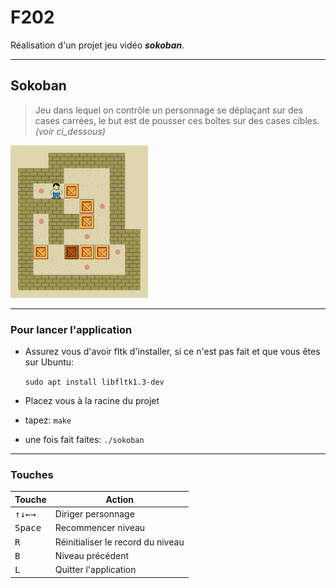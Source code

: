 # F202

Réalisation d'un projet jeu vidéo ***sokoban***.

---

## Sokoban
>    Jeu dans lequel on contrôle un personnage se déplaçant sur des cases carrées, le but est de pousser ces boîtes sur des cases cibles.
>*(voir ci_dessous)*

![](./images/220px-Sokoban_ani.gif)

---
### **Pour lancer l'application**
- Assurez vous d'avoir fltk d'installer, si ce n'est pas fait et que vous êtes sur Ubuntu: 

    `sudo apt install libfltk1.3-dev`
- Placez vous à la racine du projet
- tapez: `make`
- une fois fait faites: `./sokoban`
---
### Touches

| Touche                                                               | Action                            |
|----------------------------------------------------------------------|-----------------------------------|
| <kbd>&uarr;</kbd><kbd>&darr;</kbd><kbd>&larr;</kbd><kbd>&rarr;</kbd> | Diriger personnage                |
| <kbd>Space</kbd>                                                     | Recommencer niveau                |
| <kbd>R</kbd>                                                         | Réinitialiser le record du niveau |
| <kbd>B</kbd>                                                         | Niveau précédent                  |
| <kbd>L</kbd>                                                         | Quitter l'application             |

